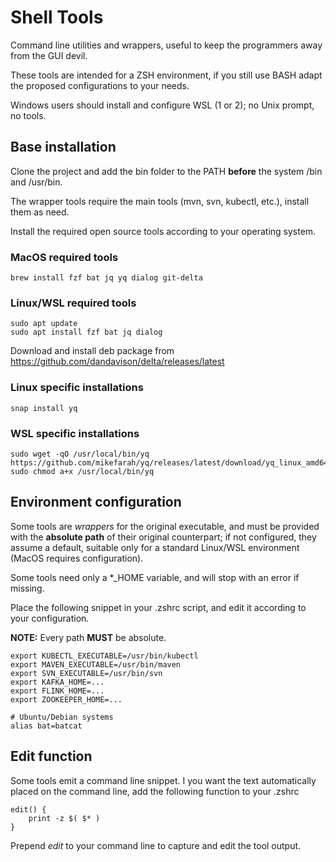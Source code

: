 # Shell Tools
Command line utilities and wrappers, useful to keep the programmers away from the GUI devil.

These tools are intended for a ZSH environment, if you still use BASH adapt the proposed configurations to your needs.

Windows users should install and configure WSL (1 or 2); no Unix prompt, no tools.

## Base installation
Clone the project and add the bin folder to the PATH **before** the system /bin and /usr/bin.

The wrapper tools require the main tools (mvn, svn, kubectl, etc.), install them as need.

Install the required open source tools according to your operating system.

### MacOS required tools
    brew install fzf bat jq yq dialog git-delta

### Linux/WSL required tools 
    sudo apt update
    sudo apt install fzf bat jq dialog

Download and install deb package from https://github.com/dandavison/delta/releases/latest
    
### Linux specific installations
    snap install yq

### WSL specific installations
    sudo wget -qO /usr/local/bin/yq https://github.com/mikefarah/yq/releases/latest/download/yq_linux_amd64
    sudo chmod a+x /usr/local/bin/yq

## Environment configuration
Some tools are *wrappers* for the original executable, and must be provided with the **absolute path** of their original counterpart; if not configured, they assume a default, suitable only for a standard Linux/WSL environment (MacOS requires configuration).

Some tools need only a *_HOME variable, and will stop with an error if missing.

Place the following snippet in your .zshrc script, and edit it according to your configuration.

**NOTE:** Every path **MUST** be absolute.

    export KUBECTL_EXECUTABLE=/usr/bin/kubectl
    export MAVEN_EXECUTABLE=/usr/bin/maven
    export SVN_EXECUTABLE=/usr/bin/svn
    export KAFKA_HOME=...
    export FLINK_HOME=...
    export ZOOKEEPER_HOME=...
    
    # Ubuntu/Debian systems
    alias bat=batcat
    
## Edit function
Some tools emit a command line snippet. I you want the text automatically placed on the command line, add the following function to your .zshrc

    edit() {
        print -z $( $* )
    }
    
Prepend *edit* to your command line to capture and edit the tool output.
